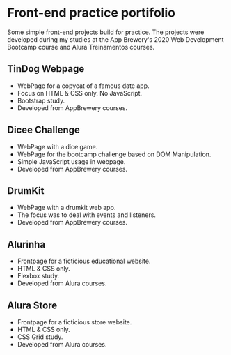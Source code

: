# Front-end practice portifolio

Some simple front-end projects build for practice. The projects were developed during my studies at the App Brewery's 2020 Web Development Bootcamp course and Alura Treinamentos courses.


## TinDog Webpage

- WebPage for a copycat of a famous date app.
- Focus on HTML & CSS only. No JavaScript.
- Bootstrap study.
- Developed from AppBrewery courses.

## Dicee Challenge

- WebPage with a dice game.
- WebPage for the bootcamp challenge based on DOM Manipulation.
- Simple JavaScript usage in webpage.
- Developed from AppBrewery courses.

## DrumKit

- WebPage with a drumkit web app.
- The focus was to deal with events and listeners.
- Developed from AppBrewery courses.

## Alurinha

- Frontpage for a ficticious educational website.
- HTML & CSS only.
- Flexbox study.
- Developed from Alura courses.

## Alura Store

- Frontpage for a ficticious store website.
- HTML & CSS only.
- CSS Grid study.
- Developed from Alura courses.
